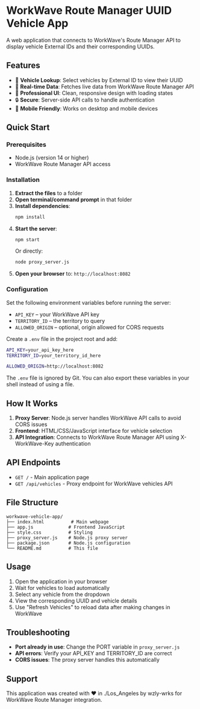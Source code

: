 # WorkWave Route Manager UUID Vehicle App

A web application that connects to WorkWave's Route Manager API to display vehicle External IDs and their corresponding UUIDs.

## Features

- 🚐 **Vehicle Lookup**: Select vehicles by External ID to view their UUID
- 🔄 **Real-time Data**: Fetches live data from WorkWave Route Manager API
- 🎨 **Professional UI**: Clean, responsive design with loading states
- 🔒 **Secure**: Server-side API calls to handle authentication
- 📱 **Mobile Friendly**: Works on desktop and mobile devices

## Quick Start

### Prerequisites
- Node.js (version 14 or higher)
- WorkWave Route Manager API access

### Installation

1. **Extract the files** to a folder
2. **Open terminal/command prompt** in that folder
3. **Install dependencies**:
   ```bash
   npm install
   ```
4. **Start the server**:
   ```bash
   npm start
   ```
   Or directly:
   ```bash
   node proxy_server.js
   ```
5. **Open your browser** to: `http://localhost:8082`

### Configuration

Set the following environment variables before running the server:

- `API_KEY` – your WorkWave API key
- `TERRITORY_ID` – the territory to query
- `ALLOWED_ORIGIN` – optional, origin allowed for CORS requests

Create a `.env` file in the project root and add:

```bash
API_KEY=your_api_key_here
TERRITORY_ID=your_territory_id_here

ALLOWED_ORIGIN=http://localhost:8082
```

The `.env` file is ignored by Git. You can also export these variables in your shell instead of using a file.

## How It Works

1. **Proxy Server**: Node.js server handles WorkWave API calls to avoid CORS issues
2. **Frontend**: HTML/CSS/JavaScript interface for vehicle selection
3. **API Integration**: Connects to WorkWave Route Manager API using X-WorkWave-Key authentication

## API Endpoints

- `GET /` - Main application page
- `GET /api/vehicles` - Proxy endpoint for WorkWave vehicles API

## File Structure

```
workwave-vehicle-app/
├── index.html          # Main webpage
├── app.js             # Frontend JavaScript
├── style.css          # Styling
├── proxy_server.js    # Node.js proxy server
├── package.json       # Node.js configuration
└── README.md          # This file
```

## Usage

1. Open the application in your browser
2. Wait for vehicles to load automatically
3. Select any vehicle from the dropdown
4. View the corresponding UUID and vehicle details
5. Use "Refresh Vehicles" to reload data after making changes in WorkWave

## Troubleshooting

- **Port already in use**: Change the PORT variable in `proxy_server.js`
- **API errors**: Verify your API_KEY and TERRITORY_ID are correct
- **CORS issues**: The proxy server handles this automatically

## Support

This application was created with ❤️ in ./Los_Angeles by wzly-wrks for WorkWave Route Manager integration.
